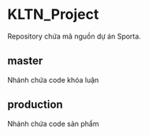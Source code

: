 # KLTN_Project
Repository chứa mã nguồn dự án Sporta.

## master
Nhánh chứa code khóa luận

## production
Nhánh chứa code sản phẩm
